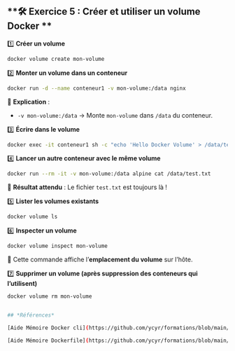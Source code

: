 ## **🛠 Exercice 5 : Créer et utiliser un volume Docker **


1️⃣ **Créer un volume**
```sh
docker volume create mon-volume
```
2️⃣ **Monter un volume dans un conteneur**
```sh
docker run -d --name conteneur1 -v mon-volume:/data nginx
```
📌 **Explication** :
- `-v mon-volume:/data` → Monte `mon-volume` dans `/data` du conteneur.

3️⃣ **Écrire dans le volume**
```sh
docker exec -it conteneur1 sh -c "echo 'Hello Docker Volume' > /data/test.txt"
```
4️⃣ **Lancer un autre conteneur avec le même volume**
```sh
docker run --rm -it -v mon-volume:/data alpine cat /data/test.txt
```
📌 **Résultat attendu** : Le fichier `test.txt` est toujours là !

5️⃣ **Lister les volumes existants**
```sh
docker volume ls
```

6️⃣ **Inspecter un volume**
```sh
docker volume inspect mon-volume
```
📌 Cette commande affiche l’**emplacement du volume** sur l’hôte.

7️⃣ **Supprimer un volume (après suppression des conteneurs qui l’utilisent)**
```sh
docker volume rm mon-volume


## *Références*

[Aide Mémoire Docker cli](https://github.com/ycyr/formations/blob/main/docker/aide-memoire/docker-cli-cheatsheet.md)

[Aide Mémoire Dockerfile](https://github.com/ycyr/formations/blob/main/docker/aide-memoire/dockerfile-cheatsheet.md)